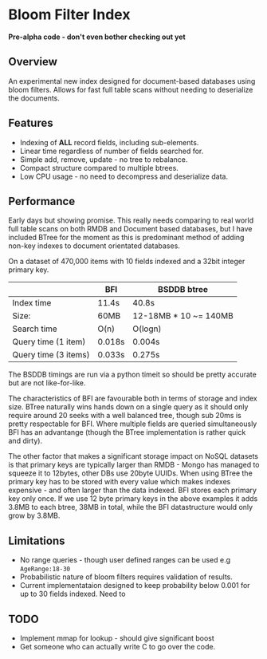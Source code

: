 # Bloom Filter Index

**Pre-alpha code - don't even bother checking out yet**

## Overview

An experimental new index designed for document-based databases using bloom filters.  Allows for fast full table scans without needing to deserialize the
documents.

## Features

* Indexing of **ALL** record fields, including sub-elements.
* Linear time regardless of number of fields searched for.
* Simple add, remove, update - no tree to rebalance.
* Compact structure compared to multiple btrees.
* Low CPU usage - no need to decompress and deserialize data.

## Performance

Early days but showing promise.  This really needs comparing to real world full table scans on both RMDB and Document based databases, but I have included BTree
for the moment as this is predominant method of adding non-key indexes to document orientated databases.

On a dataset of 470,000 items with 10 fields indexed and a 32bit integer primary key. 

|                       | BFI       | BSDDB btree           |
------------------------|-----------|------------------------
| Index time            | 11.4s     | 40.8s                 |
| Size:                 | 60MB      | 12-18MB * 10 ~= 140MB |
| Search time           | O(n)      | O(logn)               |
| Query time (1 item)   | 0.018s    | 0.004s                |
| Query time (3 items)  | 0.033s    | 0.275s                |

The BSDDB timings are run via a python timeit so should be pretty accurate but are not like-for-like.

The characteristics of BFI are favourable both in terms of storage and index size.  BTree naturally wins hands down on a single query as it should only require around 20 seeks with a well balanced tree, though sub 20ms is pretty respectable for BFI.  Where multiple fields are queried simultaneously BFI has an advantange (though the BTree implementation is rather quick and dirty).

The other factor that makes a significant storage impact on NoSQL datasets is that primary keys are typically larger than RMDB - Mongo has managed to squeeze it to 12bytes, other DBs use 20byte UUIDs.  When using BTree the primary key has to be stored with every value which makes indexes expensive - and often larger than the data indexed.  BFI stores each primary key only once.  If we use 12 byte primary keys in the above examples it adds 3.8MB to each btree, 38MB in total, while the BFI datastructure would only grow by 3.8MB.

## Limitations

* No range queries - though user defined ranges can be used e.g ``AgeRange:18-30``
* Probabilistic nature of bloom filters requires validation of results.
* Current implementataion designed to keep probability below 0.001 for up to 30 fields indexed.  Need to 

## TODO

* Implement mmap for lookup - should give significant boost
* Get someone who can actually write C to go over the code.